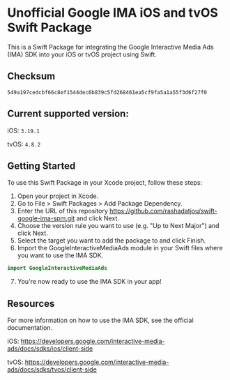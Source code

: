# Unofficial Google IMA iOS and tvOS Swift Package

This is a Swift Package for integrating the Google Interactive Media Ads (IMA) SDK
into your iOS or tvOS project using Swift.

## Checksum

```
549a197cedcbf66c8ef1544dec6b839c5fd268461ea5cf9fa5a1a55f3d6f27f0
```

## Current supported version:

iOS: `3.19.1`

tvOS: `4.8.2`

## Getting Started

To use this Swift Package in your Xcode project, follow these steps:


1. Open your project in Xcode.
2. Go to File > Swift Packages > Add Package Dependency.
3. Enter the URL of this repository https://github.com/rashadatjou/swift-google-ima-spm.git and click Next.
4. Choose the version rule you want to use (e.g. "Up to Next Major") and click Next.
5. Select the target you want to add the package to and click Finish.
6. Import the GoogleInteractiveMediaAds module in your Swift files where you want to use the IMA SDK.

```Swift
import GoogleInteractiveMediaAds
```

7. You're now ready to use the IMA SDK in your app!

## Resources

For more information on how to use the IMA SDK, see the official documentation.

iOS: https://developers.google.com/interactive-media-ads/docs/sdks/ios/client-side

tvOS: https://developers.google.com/interactive-media-ads/docs/sdks/tvos/client-side
